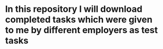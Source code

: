 # In this repository I will download completed tasks which were given to me by different employers as test tasks
